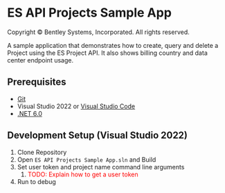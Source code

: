 # ES API Projects Sample App

Copyright © Bentley Systems, Incorporated. All rights reserved.

A sample application that demonstrates how to create, query and delete a Project using the ES Project API. It also shows billing country and data center endpoint usage.

## Prerequisites

* [Git](https://git-scm.com/)
* Visual Studio 2022 or [Visual Studio Code](https://code.visualstudio.com/)
* [.NET 6.0](https://dotnet.microsoft.com/download/dotnet/6.0/)

## Development Setup (Visual Studio 2022)

1. Clone Repository
2. Open `ES API Projects Sample App.sln` and Build
3. Set user token and project name command line arguments
   1. <span style="color:red">TODO: Explain how to get a user token</span>
4. Run to debug
